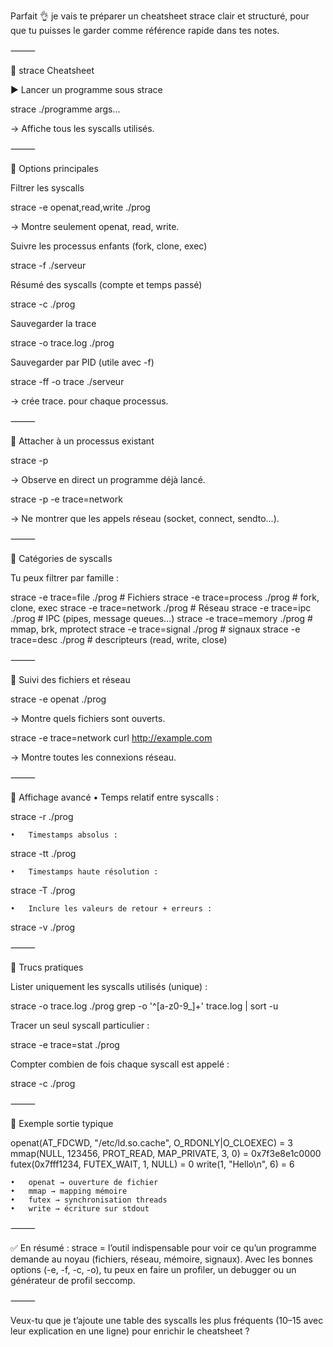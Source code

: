 Parfait 👌 je vais te préparer un cheatsheet strace clair et structuré, pour que tu puisses le garder comme référence rapide dans tes notes.

⸻

📝 strace Cheatsheet

▶️ Lancer un programme sous strace

strace ./programme args...

→ Affiche tous les syscalls utilisés.

⸻

🔹 Options principales

Filtrer les syscalls

strace -e openat,read,write ./prog

→ Montre seulement openat, read, write.

Suivre les processus enfants (fork, clone, exec)

strace -f ./serveur

Résumé des syscalls (compte et temps passé)

strace -c ./prog

Sauvegarder la trace

strace -o trace.log ./prog

Sauvegarder par PID (utile avec -f)

strace -ff -o trace ./serveur

→ crée trace.<pid> pour chaque processus.

⸻

🔹 Attacher à un processus existant

strace -p <pid>

→ Observe en direct un programme déjà lancé.

strace -p <pid> -e trace=network

→ Ne montrer que les appels réseau (socket, connect, sendto…).

⸻

🔹 Catégories de syscalls

Tu peux filtrer par famille :

strace -e trace=file ./prog      # Fichiers
strace -e trace=process ./prog   # fork, clone, exec
strace -e trace=network ./prog   # Réseau
strace -e trace=ipc ./prog       # IPC (pipes, message queues…)
strace -e trace=memory ./prog    # mmap, brk, mprotect
strace -e trace=signal ./prog    # signaux
strace -e trace=desc ./prog      # descripteurs (read, write, close)


⸻

🔹 Suivi des fichiers et réseau

strace -e openat ./prog

→ Montre quels fichiers sont ouverts.

strace -e trace=network curl http://example.com

→ Montre toutes les connexions réseau.

⸻

🔹 Affichage avancé
•	Temps relatif entre syscalls :

strace -r ./prog


	•	Timestamps absolus :

strace -tt ./prog


	•	Timestamps haute résolution :

strace -T ./prog


	•	Inclure les valeurs de retour + erreurs :

strace -v ./prog



⸻

🔹 Trucs pratiques

Lister uniquement les syscalls utilisés (unique) :

strace -o trace.log ./prog
grep -o '^[a-z0-9_]\+' trace.log | sort -u

Tracer un seul syscall particulier :

strace -e trace=stat ./prog

Compter combien de fois chaque syscall est appelé :

strace -c ./prog


⸻

🔹 Exemple sortie typique

openat(AT_FDCWD, "/etc/ld.so.cache", O_RDONLY|O_CLOEXEC) = 3
mmap(NULL, 123456, PROT_READ, MAP_PRIVATE, 3, 0)        = 0x7f3e8e1c0000
futex(0x7fff1234, FUTEX_WAIT, 1, NULL)                  = 0
write(1, "Hello\n", 6)                                  = 6

	•	openat → ouverture de fichier
	•	mmap → mapping mémoire
	•	futex → synchronisation threads
	•	write → écriture sur stdout

⸻

✅ En résumé :
strace = l’outil indispensable pour voir ce qu’un programme demande au noyau (fichiers, réseau, mémoire, signaux).
Avec les bonnes options (-e, -f, -c, -o), tu peux en faire un profiler, un debugger ou un générateur de profil seccomp.

⸻

Veux-tu que je t’ajoute une table des syscalls les plus fréquents (10–15 avec leur explication en une ligne) pour enrichir le cheatsheet ?